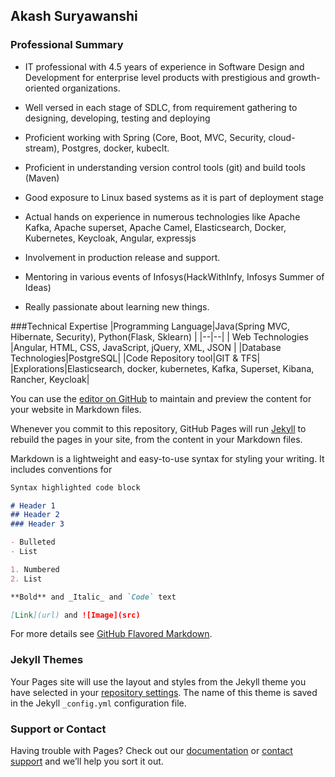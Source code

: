 
## Akash Suryawanshi

### Professional Summary
 - IT professional with 4.5 years of experience in Software Design and
   Development for enterprise level products with prestigious and
   growth-oriented organizations.
   
 - Well versed in each stage of SDLC, from requirement gathering to
   designing, developing, testing and deploying
   
 - Proficient working with Spring (Core, Boot, MVC, Security, cloud-stream),  Postgres, docker, kubeclt.
 
 - Proficient in understanding version control tools (git) and build tools (Maven)
 - Good exposure to Linux based systems as it is part of deployment stage
 - Actual hands on experience in numerous technologies like Apache Kafka, Apache superset, Apache Camel, Elasticsearch, Docker, Kubernetes, Keycloak, Angular, expressjs
 - Involvement in production release and support.
 - Mentoring in various events of Infosys(HackWithInfy, Infosys Summer of Ideas)
 - Really passionate about learning new things.

###Technical Expertise
|Programming Language|Java(Spring MVC, Hibernate, Security), Python(Flask, Sklearn)  |
|--|--|
| Web Technologies |Angular, HTML, CSS, JavaScript, jQuery, XML, JSON  |
|Database Technologies|PostgreSQL|
|Code Repository tool|GIT & TFS|
|Explorations|Elasticsearch, docker, kubernetes, Kafka, Superset, Kibana, Rancher, Keycloak|

You can use the [editor on GitHub](https://github.com/akashanita/akashsuryawanshi.github.io/edit/gh-pages/index.md) to maintain and preview the content for your website in Markdown files.

Whenever you commit to this repository, GitHub Pages will run [Jekyll](https://jekyllrb.com/) to rebuild the pages in your site, from the content in your Markdown files.



Markdown is a lightweight and easy-to-use syntax for styling your writing. It includes conventions for

```markdown
Syntax highlighted code block

# Header 1
## Header 2
### Header 3

- Bulleted
- List

1. Numbered
2. List

**Bold** and _Italic_ and `Code` text

[Link](url) and ![Image](src)
```

For more details see [GitHub Flavored Markdown](https://guides.github.com/features/mastering-markdown/).

### Jekyll Themes

Your Pages site will use the layout and styles from the Jekyll theme you have selected in your [repository settings](https://github.com/akashanita/akashsuryawanshi.github.io/settings). The name of this theme is saved in the Jekyll `_config.yml` configuration file.

### Support or Contact

Having trouble with Pages? Check out our [documentation](https://docs.github.com/categories/github-pages-basics/) or [contact support](https://support.github.com/contact) and we’ll help you sort it out.
